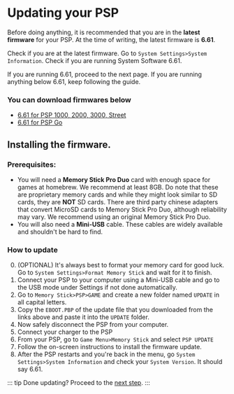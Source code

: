 # Updating your PSP
Before doing anything, it is recommended that you are in the **latest firmware** for your PSP. At the time of writing, the latest firmware is **6.61**.

Check if you are at the latest firmware. Go to `System Settings>System Information`. Check if you are running System Software 6.61.

If you are running 6.61, proceed to the next page. If you are running anything below 6.61, keep following the guide.

### You can download firmwares below
- [6.61 for PSP 1000, 2000, 3000, Street](http://du01.psp.update.playstation.org/update/psp/image/us/2014_1212_6be8878f475ac5b1a499b95ab2f7d301/EBOOT.PBP)
- [6.61 for PSP Go](http://du01.psp.update.playstation.org/update/psp/image2/us/2014_1212_fd0f7d0798b4f6e6d32ef95836740527/EBOOT.PBP)

## Installing the firmware.
### Prerequisites:
- You will need a **Memory Stick Pro Duo** card with enough space for games at homebrew. We recommend at least 8GB. Do note that these are proprietary memory cards and while they might look similar to SD cards, they are **NOT** SD cards. There are third party chinese adapters that convert MicroSD cards to Memory Stick Pro Duo, although reliability may vary. We recommend using an original Memory Stick Pro Duo.
- You will also need a **Mini-USB** cable. These cables are widely available and shouldn't be hard to find.

### How to update

0. (OPTIONAL) It's always best to format your memory card for good luck. Go to `System Settings>Format Memory Stick` and wait for it to finish.
1. Connect your PSP to your computer using a Mini-USB cable and go to the USB mode under Settings if not done automatically.
2. Go to `Memory Stick>PSP>GAME` and create a new folder named `UPDATE` in all capital letters.
3. Copy the `EBOOT.PBP` of the update file that you downloaded from the links above and paste it into the `UPDATE` folder.
4. Now safely disconnect the PSP from your computer.
5. Connect your charger to the PSP 
6. From your PSP, go to `Game Menu>Memory Stick` and select `PSP UPDATE`
7. Follow the on-screen instructions to install the firmware update.
8. After the PSP restarts and you're back in the menu, go `System Settings>System Information` and check your `System Version`. It should say 6.61.

::: tip
Done updating? Proceed to the [next step](/page3.md).
:::